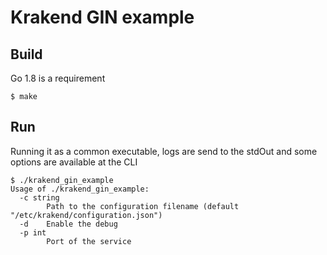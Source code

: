 Krakend GIN example
====

## Build

Go 1.8 is a requirement

	$ make

## Run

Running it as a common executable, logs are send to the stdOut and some options are available at the CLI

	$ ./krakend_gin_example
	Usage of ./krakend_gin_example:
	  -c string
	    	Path to the configuration filename (default "/etc/krakend/configuration.json")
	  -d	Enable the debug
	  -p int
	    	Port of the service
